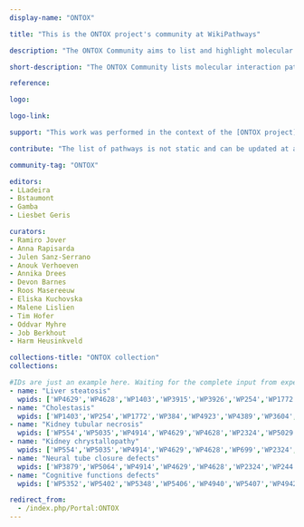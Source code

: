 ```yaml
---
display-name: "ONTOX"

title: "This is the ONTOX project's community at WikiPathways"

description: "The ONTOX Community aims to list and highlight molecular interaction pathways related to hepato-, nephro-, and neurodevelopmental toxicities. This collection is curated and maintained by biocurators and domain experts from the [ONTOX project](https://ontox-project.eu/). The community features pathways involved in organ-specific toxicity responses. All pathway lists and related resources are publicly available and can be downloaded from dedicated GitHub repositories, with separate lists maintained for hepatotoxicity, nephrotoxicity, and neurodevelopmental toxicity pathways [https://github.com/ontox-maps/ontox_wikipathways](https://github.com/ontox-maps/ontox_wikipathways)."

short-description: "The ONTOX Community lists molecular interaction pathways related to hepato-, nephro-, and neurodevelopmental toxicities."

reference: 

logo:

logo-link:

support: "This work was performed in the context of the [ONTOX project](https://ontoxproject.eu/) that has received funding from the European Union’s Horizon 2020 Research and Innovation programme under grant agreement No 963845. ONTOX is part of the [ASPIS project cluster](https://aspiscluster.eu/)."

contribute: "The list of pathways is not static and can be updated at any time. If you know of a pathway that should be added, please contact one of the administrators, Luiz Ladeira (lcladeira[AT]uliege.be) or Bernard Staumont (b.staumont[AT]uliege.be)."

community-tag: "ONTOX"

editors:
- LLadeira
- Bstaumont
- Gamba
- Liesbet Geris

curators:
- Ramiro Jover
- Anna Rapisarda
- Julen Sanz-Serrano
- Anouk Verhoeven
- Annika Drees
- Devon Barnes
- Roos Masereeuw
- Eliska Kuchovska
- Malene Lislien
- Tim Hofer
- Oddvar Myhre
- Job Berkhout
- Harm Heusinkveld

collections-title: "ONTOX collection"
collections:

#IDs are just an example here. Waiting for the complete input from experts.
- name: "Liver steatosis"
  wpids: ['WP4629','WP4628','WP1403','WP3915','WP3926','WP254','WP1772','WP384','WP2586','WP2873','WP3604','WP197','WP5329','WP5304','WP4718','WP5193','WP2875','WP477','WP5175','WP4259','WP5178','WP5173','WP4719','WP4720','WP4721','WP167','WP111','WP1541','WP5333','WP5276','WP697','WP2881','WP712','WP5275','WP2879','WP5274','WP143','WP357','WP206','WP5061','WP5323','WP176','WP5066','WP35','WP661','WP698','WP100','WP1495','WP500','WP534','WP334','WP195','WP4495','WP49','WP395','WP127','WP364','WP453','WP481','WP2637','WP3656','WP4742','WP3934','WP3965','WP3601','WP4010','WP2874','WP4315','WP422','WP382','WP4522','WP4586','WP3602','WP4190','WP4189','WP3963','WP5241','WP5034','WP5123','WP4317','WP368','WP3644','WP288','WP4396','WP2884','WP170','WP299','WP2882','WP5324','WP4723','WP4724','WP43','WP3941','WP408','WP4545','WP4963','WP2846','WP134','WP5433','WP5472','WP4172','WP690','WP3942','WP2878','WP2876','WP5088','WP98','WP4688','WP4496','WP2011','WP430','WP496','WP1982','WP78','WP2453','WP231','WP3599','WP3','WP4211','WP325','WP3871','WP716','WP4271','WP1533','WP4482','WP1531','WP2877']
- name: "Cholestasis"
  wpids: ['WP1403','WP254','WP1772','WP384','WP4923','WP4389','WP3604','WP5238','WP197','WP5329','WP5304','WP4718','WP5193','WP5176','WP2289','WP5333','WP5396','WP5276','WP697','WP2881','WP712','WP2879','WP5274','WP314','WP5061','WP5323','WP5066','WP35','WP698','WP100','WP334','WP195','WP4495','WP2112','WP395','WP364','WP453','WP2637','WP3656','WP3601','WP2874','WP422','WP382','WP3602','WP4190','WP4189','WP3963','WP3644','WP288','WP2884','WP170','WP299','WP2882','WP43','WP3941','WP408','WP4545','WP4963','WP5433','WP3942','WP2878','WP4496','WP2011','WP430','WP496','WP1982','WP231','WP3','WP716','WP4482','WP1531','WP2877']
- name: "Kidney tubular necrosis"
  wpids: ['WP554','WP5035','WP4914','WP4629','WP4628','WP2324','WP5029','WP1403','WP254','WP1772','WP384','WP5234','WP3874','WP4562','WP179','WP4493','WP4352','WP4803','WP4018','WP5190','WP4504','WP5473','WP530','WP5053','WP2491','WP5175','WP5389','WP707','WP531','WP4946','WP437','WP4806','WP4719','WP4720','WP111','WP1541','WP5061','WP4790','WP4157','WP4830','WP661','WP1495','WP534','WP5049','WP5166','WP4206','WP2456','WP4751','WP2369','WP195','WP4495','WP3670','WP3656','WP4236','WP5044','WP422','WP382','WP5236','WP3602','WP4190','WP4189','WP3963','WP2038','WP5279','WP2338','WP4329','WP5241','WP4324','WP4944','WP4945','WP4920','WP4921','WP5034','WP4922','WP5123','WP4317','WP4318','WP391','WP5038','WP368','WP5192','WP58','WP3953','WP3645','WP3644','WP5052','WP4758','WP5229','WP5133','WP268','WP61','WP5399','WP2884','WP4357','WP2882','WP3941','WP623','WP408','WP4172','WP4141','WP2571','WP3942','WP2572','WP5122','WP5321','WP98','WP4917','WP4838','WP4483','WP4756','WP3391','WP3947','WP732','WP1422','WP1471','WP78','WP2453','WP5050','WP560','WP366','WP5382','WP231','WP2036','WP75','WP4241','WP4595','WP497','WP4571','WP5158','WP5085','WP3888','WP4482','WP1531','WP2877','WP4698','WP4342','WP5216','WP363','WP428','WP399','WP4150','WP3529']
- name: "Kidney chrystallopathy"
  wpids: ['WP554','WP5035','WP4914','WP4629','WP4628','WP699','WP2324','WP2328','WP5029','WP1403','WP5036','WP5113','WP3926','WP254','WP1772','WP384','WP678','WP5155','WP5233','WP2586','WP2873','WP4707','WP5234','WP4752','WP1425','WP2380','WP2366','WP3874','WP4562','WP179','WP4918','WP4352','WP4803','WP4523','WP4018','WP545','WP4818','WP5190','WP4504','WP5473','WP530','WP5053','WP2491','WP5219','WP5175','WP5389','WP707','WP531','WP4946','WP4799','WP262','WP437','WP4806','WP4719','WP4720','WP4721','WP167','WP111','WP2197','WP1541','WP581','WP673','WP5276','WP697','WP2881','WP712','WP2870','WP3850','WP2879','WP314','WP143','WP5061','WP4790','WP306','WP3932','WP176','WP4157','WP4518','WP4830','WP661','WP698','WP100','WP1495','WP500','WP534','WP5049','WP4815','WP5292','WP5166','WP117','WP4206','WP2456','WP4751','WP2369','WP195','WP4495','WP3635','WP3670','WP3656','WP5172','WP4236','WP5044','WP422','WP382','WP5236','WP4205','WP3602','WP4190','WP4189','WP3963','WP2038','WP5279','WP2338','WP4329','WP5241','WP4324','WP4944','WP4945','WP4920','WP4921','WP5034','WP4922','WP5123','WP4317','WP4318','WP391','WP5038','WP368','WP5192','WP58','WP3953','WP3645','WP3644','WP5052','WP4758','WP5229','WP5133','WP268','WP61','WP5399','WP2884','WP4357','WP2882','WP43','WP3941','WP623','WP408','WP134','WP5043','WP136','WP5472','WP4971','WP4172','WP4141','WP2571','WP3942','WP2572','WP5122','WP5321','WP98','WP4917','WP4838','WP4483','WP4756','WP3391','WP3947','WP732','WP1422','WP691','WP1471','WP78','WP2453','WP5050','WP560','WP366','WP5382','WP231','WP2036','WP75','WP4241','WP4595','WP497','WP4571','WP5158','WP5085','WP3888','WP4482','WP1531','WP2877','WP4698','WP4342','WP5216','WP363','WP428','WP399','WP4150','WP3529']
- name: "Neural tube closure defects"
  wpids: ['WP3879','WP5064','WP4914','WP4629','WP4628','WP2324','WP244','WP4524','WP3925','WP1403','WP254','WP1772','WP384','WP5233','WP2586','WP2873','WP2516','WP3878','WP1425','WP3845','WP3874','WP4562','WP179','WP2023','WP2029','WP5417','WP4918','WP3585','WP2491','WP4259','WP531','WP4946','WP466','WP2858','WP437','WP111','WP3931','WP1541','WP581','WP673','WP2881','WP712','WP3996','WP405','WP306','WP3932','WP176','WP5066','WP35','WP45','WP2854','WP661','WP4249','WP47','WP2369','WP481','WP185','WP3656','WP2646','WP422','WP382','WP3666','WP2038','WP5241','WP4324','WP4920','WP4921','WP4922','WP4317','WP391','WP368','WP5192','WP3645','WP3644','WP4564','WP2064','WP268','WP61','WP2884','WP4357','WP170','WP2882','WP623','WP400','WP4963','WP2526','WP4172','WP3942','WP2878','WP4223','WP51','WP3664','WP5188','WP5150','WP78','WP2453','WP560','WP4816','WP366','WP5382','WP3674','WP1742','WP3871','WP4271','WP2877','WP4342','WP363','WP428','WP399','WP5442']
- name: "Cognitive functions defects"
  wpids: ['WP5352','WP5402','WP5348','WP5406','WP4940','WP5407','WP4942','WP5408','WP4950','WP4949','WP5376','WP5287','WP5345','WP4905','WP4657','WP5221','WP5222','WP5223','WP5224','WP4906','WP5365','WP5380','WP5400','WP4932','WP5401','WP5346','WP528','WP5420','WP4914','WP4629','WP4628','WP2324','WP5136','WP106','WP3925','WP1403','WP138','WP1539','WP254','WP1772','WP384','WP5233','WP2586','WP2873','WP2516','WP3878','WP3875','WP4923','WP5289','WP5234','WP4752','WP3676','WP550','WP4156','WP5031','WP1425','WP2380','WP2366','WP4874','WP3869','WP3845','WP3874','WP4562','WP5313','WP179','WP2023','WP2029','WP5417','WP4918','WP4519','WP3929','WP197','WP5304','WP4718','WP5283','WP4352','WP4803','WP4523','WP5117','WP5090','WP2355','WP5190','WP3585','WP4153','WP4931','WP5173','WP4875','WP707','WP531','WP4946','WP466','WP5154','WP2436','WP2855','WP5200','WP5180','WP437','WP4806','WP111','WP3931','WP1541','WP673','WP2881','WP712','WP3996','WP4269','WP5030','WP306','WP3932','WP176','WP5066','WP4549','WP35','WP45','WP524','WP4157','WP4159','WP4970','WP5143','WP2276','WP661','WP100','WP5426','WP4249','WP47','WP3924','WP5231','WP2369','WP53','WP481','WP185','WP4656','WP5351','WP5314','WP5171','WP2874','WP4589','WP422','WP382','WP4829','WP3584','WP4190','WP4189','WP2038','WP2338','WP5241','WP4324','WP4920','WP4921','WP4922','WP4317','WP391','WP368','WP5192','WP58','WP727','WP4288','WP3645','WP3644','WP4919','WP5083','WP4220','WP5366','WP1602','WP5119','WP268','WP61','WP2884','WP4357','WP5398','WP170','WP2882','WP4304','WP5093','WP623','WP408','WP2889','WP400','WP4963','WP5409','WP4222','WP4172','WP2848','WP3942','WP2878','WP3998','WP4223','WP4312','WP28','WP1455','WP5151','WP247','WP5381','WP4539','WP2267','WP1471','WP560','WP5382','WP3674','WP5227','WP4746','WP2032','WP231','WP3871','WP2877','WP363','WP428','WP399']

redirect_from:
  - /index.php/Portal:ONTOX
---       
```

        
        

     

